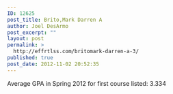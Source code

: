 ```yaml
---
ID: 12625
post_title: Brito,Mark Darren A
author: Joel DesArmo
post_excerpt: ""
layout: post
permalink: >
  http://effrtlss.com/britomark-darren-a-3/
published: true
post_date: 2012-11-02 20:52:35
---
```

<p>Average GPA in Spring 2012 for first course listed: 3.334</p>